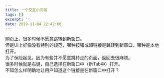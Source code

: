 ```yaml
---
title: 一个交互小问题
tags: []
excerpt: ''
date: 2019-11-04 22:42:00
---
```


网页上，很多时候不愿意跳转到新窗口。  
但是UI上好像没有特别的规范，哪种按钮或超链接是跳转到新窗口，哪种是本地打开。  
为了保险起见，因为有些并不愿意跳转走的页面，返回去很麻烦。  
很多时候就是右键，自己选择在新窗口中（新Tab中）打开。  
不知怎么样明确地让用户知道这个链接是在新窗口中打开？